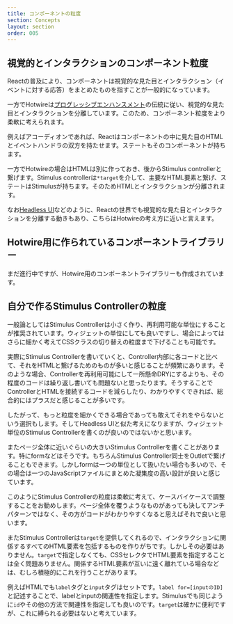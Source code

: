 ```yaml
---
title: コンポーネントの粒度
section: Concepts
layout: section
order: 005
---
```


## 視覚的とインタラクションのコンポーネント粒度

Reactの普及により、コンポーネントは視覚的な見た目とインタラクション（イベントに対する応答）をまとめたものを指すことが一般的になっています。

一方でHotwireは[プログレッシブエンハンスメント](https://ja.wikipedia.org/wiki/プログレッシブエンハンスメント)の伝統に従い、視覚的な見た目とインタラクションを分離しています。このため、コンポーネント粒度をより柔軟に考えられます。

例えばアコーディオンであれば、Reactはコンポーネントの中に見た目のHTMLとイベントハンドラの双方を持たせます。ステートもそのコンポーネントが持ちます。

一方でHotwireの場合はHTMLは別に作っておき、後からStimulus controllerと繋げます。Stimulus controllerは`*target`を介して、主要なHTML要素と繋げ、ステートはStimulusが持ちます。そのためHTMLとインタラクションが分離されます。

なお[Headless UI](https://headlessui.com)などのように、Reactの世界でも視覚的な見た目とインタラクションを分離する動きもあり、こちらはHotwireの考え方に近いと言えます。

## Hotwire用に作られているコンポーネントライブラリー

まだ進行中ですが、Hotwire用のコンポーネントライブラリーも作成されています。

## 自分で作るStimulus Controllerの粒度

一般論としてはStimulus Controllerは小さく作り、再利用可能な単位にすることが推奨されています。ウィジェットの単位にしても良いですし、場合によってはさらに細かく考えてCSSクラスの切り替えの粒度まで下げることも可能です。

実際にStimulus Controllerを書いていくと、Controller内部に各コードと比べて、それをHTMLと繋げるためのものが多いと感じることが頻繁にあります。そのような場合、Controllerを再利用可能にして一所懸命DRYにするよりも、その程度のコードは繰り返し書いても問題ないと思ったります。そうすることでControllerとHTMLを接続するコードを減らしたり、わかりやすくできれば、総合的にはプラスだと感じることが多いです。

したがって、もっと粒度を細かくできる場合であっても敢えてそれをやらないという選択もします。そしてHeadless UIと似た考えになりますが、ウィジェット単位のStimulus Controllerを書くのが良いのではないかと思います。

またページ全体に近いぐらいの大きいStimulus Controllerを書くことがあります。特にformなどはそうです。もちろんStimulus Controller同士をOutletで繋げることもできます。しかしformは一つの単位として扱いたい場合も多いので、その場合は一つのJavaScriptファイルにまとめた凝集度の高い設計が良いと感じています。

このようにStimulus Controllerの粒度は柔軟に考えて、ケースバイケースで調整することをお勧めします。ページ全体を覆うようなものがあっても決してアンチパターンではなく、その方がコードがわかりやすくなると思えばそれで良いと思います。

またStimulus Controllerは`target`を提供してくれるので、インタラクションに関係するすべてのHTML要素を包括するものを作りがちです。しかしその必要はありません。`target`で指定しなくても、CSSセレクタでHTML要素を指定することは全く問題ありません。関係するHTML要素が互いに遠く離れている場合などは、むしろ積極的にこれを行うことがあります。

例えばHTMLでも`label`タグと`input`タグはセットです。`label for=[inputのID]`と記述することで、labelとinputの関連性を指定します。Stimulusでも同じように`id`やその他の方法で関連性を指定しても良いのです。`target`は確かに便利ですが、これに縛られる必要はないと考えています。
